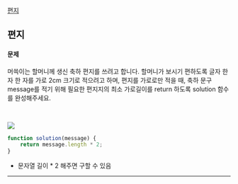 [편지](https://school.programmers.co.kr/learn/courses/30/lessons/120898)
## 편지
#### 문제
머쓱이는 할머니께 생신 축하 편지를 쓰려고 합니다. 할머니가 보시기 편하도록 글자 한 자 한 자를 가로 2cm 크기로 적으려고 하며, 편지를 가로로만 적을 때, 축하 문구 message를 적기 위해 필요한 편지지의 최소 가로길이를 return 하도록 solution 함수를 완성해주세요.

<br/>

![](https://velog.velcdn.com/images/jkang4531/post/e7d56730-fc2c-4f58-9005-620e6deaadc7/image.png)

```javascript
function solution(message) {
    return message.length * 2;
}
```
- 문자열 길이 * 2 해주면 구할 수 있음

---
